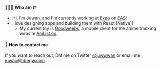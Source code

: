 #### 👨🏾‍💻 Who am I?

- Hi, I'm Juwan, and I'm currently working at [Expo](https://expo.dev) on [EAS](https://expo.dev/eas)!
- I love designing apps and building them with React [Native]!
  - My current toy is [Goodweebs](https://github.com/fiberjw/goodweebs), a mobile client for the anime tracking website [AniList.co](https://anilist.co/user/fiberjw).

#### 📱 How to contact me

If you want to reach out, DM me on Twitter [@juwwwan](https://x.com/juwwwan) or email me [juwan@fiberjw.com](mailto:juwan@fiberjw.com).
